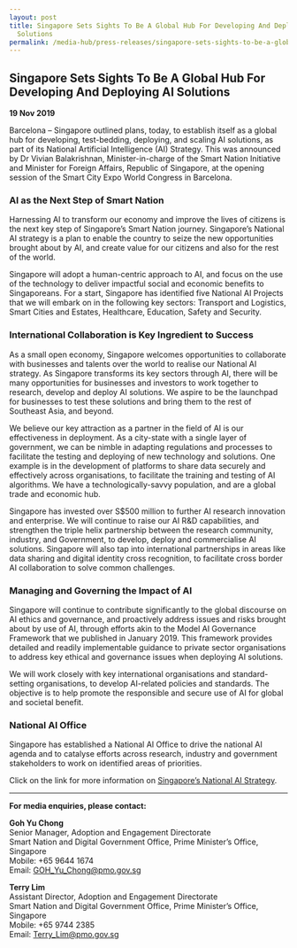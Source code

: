 ```yaml
---
layout: post
title: Singapore Sets Sights To Be A Global Hub For Developing And Deploying Ai
  Solutions
permalink: /media-hub/press-releases/singapore-sets-sights-to-be-a-global-hub-for-developing-and-deploying-ai-solutions/
---
```

## Singapore Sets Sights To Be A Global Hub For Developing And Deploying AI Solutions

**19 Nov 2019**

Barcelona – Singapore outlined plans, today, to establish itself as a global hub for developing, test-bedding, deploying, and scaling AI solutions, as part of its National Artificial Intelligence (AI) Strategy. This was announced by Dr Vivian Balakrishnan, Minister-in-charge of the Smart Nation Initiative and Minister for Foreign Affairs, Republic of Singapore, at the opening session of the Smart City Expo World Congress in Barcelona.

### AI as the Next Step of Smart Nation

Harnessing AI to transform our economy and improve the lives of citizens is the next key step of Singapore’s Smart Nation journey. Singapore’s National AI strategy is a plan to enable the country to seize the new opportunities brought about by AI, and create value for our citizens and also for the rest of the world.

Singapore will adopt a human-centric approach to AI, and focus on the use of the technology to deliver impactful social and economic benefits to Singaporeans. For a start, Singapore has identified five National AI Projects that we will embark on in the following key sectors: Transport and Logistics, Smart Cities and Estates, Healthcare, Education, Safety and Security.

### International Collaboration is Key Ingredient to Success

As a small open economy, Singapore welcomes opportunities to collaborate with businesses and talents over the world to realise our National AI strategy. As Singapore transforms its key sectors through AI, there will be many opportunities for businesses and investors to work together to research, develop and deploy AI solutions. We aspire to be the launchpad for businesses to test these solutions and bring them to the rest of Southeast Asia, and beyond.

We believe our key attraction as a partner in the field of AI is our effectiveness in deployment. As a city-state with a single layer of government, we can be nimble in adapting regulations and processes to facilitate the testing and deploying of new technology and solutions. One example is in the development of platforms to share data securely and effectively across organisations, to facilitate the training and testing of AI algorithms. We have a technologically-savvy population, and are a global trade and economic hub.

Singapore has invested over S$500 million to further AI research innovation and enterprise. We will continue to raise our AI R&D capabilities, and strengthen the triple helix partnership between the research community, industry, and Government, to develop, deploy and commercialise AI solutions. Singapore will also tap into international partnerships in areas like data sharing and digital identity cross recognition, to facilitate cross border AI collaboration to solve common challenges.

### Managing and Governing the Impact of AI

Singapore will continue to contribute significantly to the global discourse on AI ethics and governance, and proactively address issues and risks brought about by use of AI, through efforts akin to the Model AI Governance Framework that we published in January 2019. This framework provides detailed and readily implementable guidance to private sector organisations to address key ethical and governance issues when deploying AI solutions.

We will work closely with key international organisations and standard-setting organisations, to develop AI-related policies and standards. The objective is to help promote the responsible and secure use of AI for global and societal benefit.

### National AI Office 

Singapore has established a National AI Office to drive the national AI agenda and to catalyse efforts across research, industry and government stakeholders to work on identified areas of priorities.

Click on the link for more information on [Singapore’s National AI Strategy](/initiatives/artificial-intelligence).

---

**For media enquiries, please contact:**

**Goh Yu Chong**<br>
Senior Manager, Adoption and Engagement Directorate<br>
Smart Nation and Digital Government Office, Prime Minister’s Office, Singapore<br>
Mobile: +65 9644 1674<br>
Email: [GOH_Yu_Chong@pmo.gov.sg](mailto:GOH_Yu_Chong@pmo.gov.sg)

**Terry Lim**<br>
Assistant Director, Adoption and Engagement Directorate<br>
Smart Nation and Digital Government Office, Prime Minister’s Office, Singapore<br>
Mobile: +65 9744 2385<br>
Email:  [Terry_Lim@pmo.gov.sg](mailto:Terry_Lim@pmo.gov.sg)